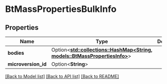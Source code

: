 # BtMassPropertiesBulkInfo

## Properties

Name | Type | Description | Notes
------------ | ------------- | ------------- | -------------
**bodies** | Option<[**std::collections::HashMap<String, models::BtMassPropertiesInfo>**](BTMassPropertiesInfo.md)> |  | [optional]
**microversion_id** | Option<**String**> |  | [optional]

[[Back to Model list]](../README.md#documentation-for-models) [[Back to API list]](../README.md#documentation-for-api-endpoints) [[Back to README]](../README.md)


